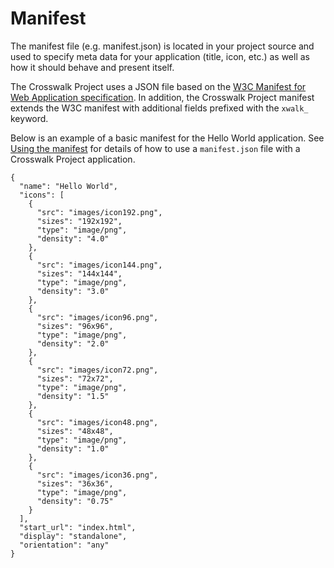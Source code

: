 # Manifest

The manifest file (e.g. manifest.json) is located in your project source and used to specify meta data for your application (title, icon, etc.) as well as how it should behave and present itself.

The Crosswalk Project uses a JSON file based on the [W3C Manifest for Web Application specification](http://w3c.github.io/manifest/). In addition, the Crosswalk Project manifest extends the W3C manifest with additional fields prefixed with the `xwalk_` keyword.

Below is an example of a basic manifest for the Hello World application. See [Using the manifest](manifest/using_the_manifest.html) for details of how to use a `manifest.json` file with a Crosswalk Project application.

	{
	  "name": "Hello World",
	  "icons": [
	    {
	      "src": "images/icon192.png",
	      "sizes": "192x192",
	      "type": "image/png",
	      "density": "4.0"
	    },
	    {
	      "src": "images/icon144.png",
	      "sizes": "144x144",
	      "type": "image/png",
	      "density": "3.0"
	    },
	    {
	      "src": "images/icon96.png",
	      "sizes": "96x96",
	      "type": "image/png",
	      "density": "2.0"
	    },
	    {
	      "src": "images/icon72.png",
	      "sizes": "72x72",
	      "type": "image/png",
	      "density": "1.5"
	    },
	    {
	      "src": "images/icon48.png",
	      "sizes": "48x48",
	      "type": "image/png",
	      "density": "1.0"
	    },
	    {
	      "src": "images/icon36.png",
	      "sizes": "36x36",
	      "type": "image/png",
	      "density": "0.75"
	    }
	  ],
	  "start_url": "index.html",
	  "display": "standalone",
	  "orientation": "any"
	}
